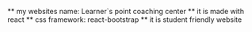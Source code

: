 ** my websites name: Learner`s point coaching center
** it is made with react
** css framework: react-bootstrap
** it is student friendly website
